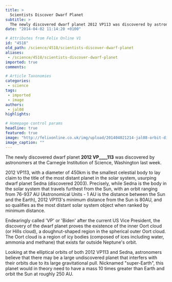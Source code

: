 ```yaml
---
title: >
  Scientists Discover Dwarf Planet
subtitle: >
  The newly discovered dwarf planet 2012 VP113 was discovered by astronomers at the Carnegie Institution of Science, Washington last week.
date: "2014-04-02 11:14:20 +0100"

# Attributes from Felix Online V1
id: "4518"
old_path: /science/4518/scientists-discover-dwarf-planet
aliases:
 - /science/4518/scientists-discover-dwarf-planet
imported: true
comments:

# Article Taxonomies
categories:
 - science
tags:
 - imported
 - image
authors:
 - jal08
highlights:

# Homepage control params
headline: true
featured: true
image: "http://felixonline.co.uk/img/upload/201404021214-jal08-orbit-diagram---n.jpg"
image_caption: ""
---
```


The newly discovered dwarf planet __2012 VP____113__ was discovered by astronomers at the Carnegie Institution of Science, Washington last week.

2012 VP113, with a diameter of 450km is the smallest celestial body to lay claim to the title of the most distant planet in the solar system, usurping dwarf planet Sedna (discovered 2003). Precisely, while Sedna is the body in the solar system that travels furthest from the Sun, with an orbit ranging from 76-937 AU (Astronomical Units - 1 AU is the distance between the Sun and the Earth), 2012 VP113's minimum distance from the Sun is 80AU, and so qualifies as the most distant solar system object when ranked by minimum distance.

Endearingly called 'VP' or 'Biden' after the current US Vice President, the discovery of the dwarf planet proves the existence of the inner Oort cloud (or Hills cloud), a doughnut-shaped region in the spherical outer Oort cloud. The Oort cloud is a region of icy bodies (composed of ices including water, ammonia and methane) that exists far outside Neptune's orbit.

Looking at the elliptical orbits of both 2012 VP113 and Sedna, astronomers believe that there may be a large undiscovered planet that interfers with their orbits due to its large gravitational pull. Nicknamed "super-Earth", this planet would in theory need to have a mass 10 times greater than Earth and orbit the Sun at roughly 250 AU.
